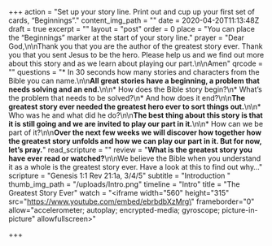 +++
action = "Set up your story line. Print out and cup up your first set of cards, “Beginnings”."
content_img_path = ""
date = 2020-04-20T11:13:48Z
draft = true
excerpt = ""
layout = "post"
order = 0
place = "You can place the “Beginnings” marker at the start of your story line."
prayer = "Dear God,\n\nThank you that you are the author of the greatest story ever. Thank you that you sent Jesus to be the hero. Please help us and we find out more about this story and as we learn about playing our part.\n\nAmen"
qrcode = ""
questions = "* In 30 seconds how many stories and characters from the Bible you can name.\n\n**All great stories have a beginning, a problem that needs solving and an end.**\n\n* How does the Bible story begin?\n* What’s the problem that needs to be solved?\n* And how does it end?\n\n**The greatest story ever needed the greatest hero ever to sort things out.**\n\n* Who was he and what did he do?\n\n**The best thing about this story is that it is still going and we are invited to play our part in it.**\n\n* How can we be part of it?\n\n**Over the next few weeks we will discover how together how the greatest story unfolds and how we can play our part in it. But for now, let’s pray.**"
read_scripture = ""
review = "**What is the greatest story you have ever read or watched?**\n\nWe believe the Bible when you understand it as a whole is the greatest story ever. Have a look at this to find out why…"
scripture = "Genesis 1:1 Rev 21:1a, 3/4/5"
subtitle = "Introduction "
thumb_img_path = "/uploads/Intro.png"
timeline = "Intro"
title = "The Greatest Story Ever"
watch = "<iframe width=\"560\" height=\"315\" src=\"https://www.youtube.com/embed/ebrbdbXzMrg\" frameborder=\"0\" allow=\"accelerometer; autoplay; encrypted-media; gyroscope; picture-in-picture\" allowfullscreen></iframe>"

+++
